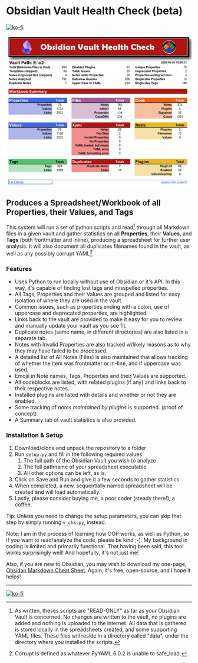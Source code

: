 # Obsidian Vault Health Check (beta)
[![ko-fi](https://ko-fi.com/img/githubbutton_sm.svg)](https://ko-fi.com/Z8Z71B3VAA)

![image](img/summ_screen.png)

## Produces a Spreadsheet/Workbook of all **Properties**, their **Values**, and **Tags**
This system will run a set of python scripts and read[^1] through all Markdown files in a given vault and gather statistics on all **Properties**, their **Values**, and **Tags** (both frontmatter and inline), producing a spreadsheet for further user analysis. It will also document all duplicates filenames found in the vault, as well as any possibly corrupt YAML[^2]

### Features
- Uses Python to run locally without use of Obsidian or it's API. In this way, it's capable of finding lost tags and misspelled properties.
- All Tags, Properties and their Values are grouped and listed for easy isolation of where they are used in the vault.
- Common issues, such as properties ending with a colon, use of uppercase and deprecated properties, are highlighted.
- Links back to the vault are provided to make it easy for you to review and manually update your vault as you see fit.
- Duplicate notes (same name, in different directories) are also listed in a separate tab.
- Notes with Invalid Properties are also tracked w/likely reasons as to why they may have failed to be processed.
- A detailed list of All Notes (Files) is also maintained that allows tracking of whether the item was frontmatter or in-line, and if uppercase was used.
- Emojii in Note names, Tags, Properties and their Values are supported.
- All codeblocks are listed, with related plugins (if any) and links back to their respective notes.
- Installed plugins are listed with details and whether or not they are enabled.
- Some tracking of *notes maintained by plugins* is supported. (proof of concept)
- A Summary tab of vault statistics is also provided.

### Installation & Setup
1. Download/clone and unpack the repository to a folder
2. Run `setup.py` and fill in the following required values:
   1. The full path of the Obsidian Vault you wish to analyze
   2. The full pathname of your spreadsheet executable
   3. All other options can be left, as is.
3. Click on Save and Run and give it a few seconds to gather statistics
4. When completed, a new, sequentially named spreadsheet will be created and will load automatically.
5. Lastly, please consider buying me, a poor coder (steady there!), a coffee.

Tip: Unless you need to change the setup parameters, you can skip that step by simply running `v_chk.py`, instead.

Note: I am in the process of learning how OOP works, as well as Python, so if you want to read/analyze the code, please be kind ;-). My background in coding is limited and primarily functional. That having been said, this tool works surprisingly well! And hopefully, it's not just me!

Also, if you are new to Obsidian, you may wish to download my one-page, [Obsidan Markdown Cheat Sheet](https://github.com/slappycat2/Obsidian-Markdown-Cheat-Sheet). Again, it's free, open-source, and I hope it helps!



---
[![ko-fi](https://ko-fi.com/img/githubbutton_sm.svg)](https://ko-fi.com/Z8Z71B3VAA)

[^1]:  As written, theses scripts are "READ-ONLY" as far as your Obsidian Vault is concerned. No changes are written to the vault, no plugins are added and nothing is uploaded to the internet. All data that is gathered is stored locally in the spreadsheets created, and some supporting YAML files. These files will reside in a directory called "data", under the directory where you installed the scripts. 

[^2]: Corrupt is defined as whatever PyYAML 6.0.2 is unable to safe_load.

